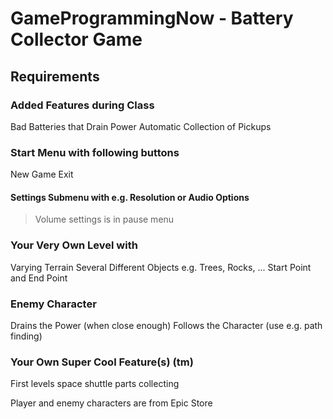 # GameProgrammingNow - Battery Collector Game

## Requirements

### Added Features during Class
Bad Batteries that Drain Power 
Automatic Collection of Pickups

### Start Menu with following buttons
New Game
Exit

#### Settings Submenu with e.g. Resolution or Audio Options
> Volume settings is in pause menu

### Your Very Own Level with
Varying Terrain
Several Different Objects e.g. Trees, Rocks, ...
Start Point and End Point

### Enemy Character
Drains the Power (when close enough)
Follows the Character (use e.g. path finding)

### Your Own Super Cool Feature(s) (tm)
First levels space shuttle parts collecting

Player and enemy characters are from Epic Store